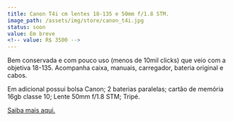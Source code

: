 ```yaml
---
title: Canon T4i cm lentes 18-135 e 50mm f/1.8 STM.
image_path: /assets/img/store/canon_t4i.jpg
status: soon
value: Em breve
<!-- value: R$ 3500 -->
---
```

Bem conservada e com pouco uso (menos de 10mil clicks) que veio com a objetiva 18-135. Acompanha caixa, manuais, carregador, bateria original e cabos.

Em adicional possui bolsa Canon; 2 baterias paralelas; cartão de memória 16gb classe 10; Lente 50mm f/1.8 STM; Tripé.

<a href="https://www.usa.canon.com/internet/portal/us/home/support/details/cameras/support-dslr/eos-rebel-t4i">Saiba mais aqui.</a>
